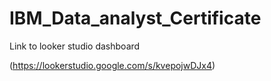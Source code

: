 ﻿# IBM_Data_analyst_Certificate

 Link to looker studio dashboard 
 
(https://lookerstudio.google.com/s/kvepojwDJx4)
